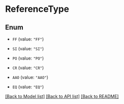 # ReferenceType

## Enum


* `FF` (value: `"FF"`)

* `SI` (value: `"SI"`)

* `PO` (value: `"PO"`)

* `CR` (value: `"CR"`)

* `AAO` (value: `"AAO"`)

* `EQ` (value: `"EQ"`)


[[Back to Model list]](../README.md#documentation-for-models) [[Back to API list]](../README.md#documentation-for-api-endpoints) [[Back to README]](../README.md)


